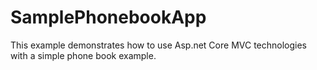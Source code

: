 # SamplePhonebookApp

This example demonstrates how to use Asp.net Core MVC technologies with a simple phone book example.
